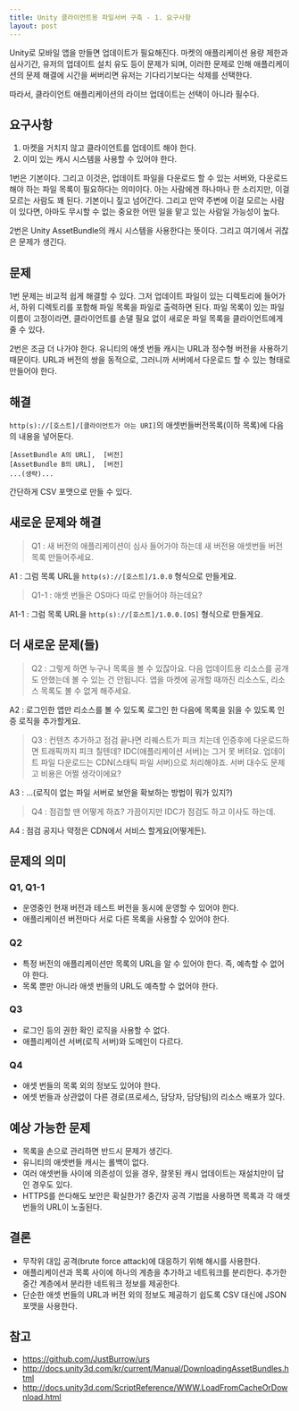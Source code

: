```yaml
---
title: Unity 클라이언트용 파일서버 구축 - 1. 요구사항
layout: post
---
```


Unity로 모바일 앱을 만들면 업데이트가 필요해진다. 마켓의 애플리케이션 용량 제한과 심사기간, 유저의 업데이트 설치 유도 등이 문제가 되며, 이러한 문제로 인해 애플리케이션의 문제 해결에 시간을 써버리면 유저는 기다리기보다는 삭제를 선택한다.

따라서, 클라이언트 애플리케이션의 라이브 업데이트는 선택이 아니라 필수다.

## 요구사항

1. 마켓을 거치지 않고 클라이언트를 업데이트 해야 한다.
2. 이미 있는 캐시 시스템을 사용할 수 있어야 한다.

1번은 기본이다. 그리고 이것은, 업데이트 파일을 다운로드 할 수 있는 서버와, 다운로드해야 하는 파일 목록이 필요하다는 의미이다. 아는 사람에겐 하나마나 한 소리지만, 이걸 모르는 사람도 꽤 된다. 기본이니 짚고 넘어간다. 그리고 만약 주변에 이걸 모르는 사람이 있다면, 아마도 무시할 수 없는 중요한 어떤 일을 맡고 있는 사람일 가능성이 높다.

2번은 Unity AssetBundle의 캐시 시스템을 사용한다는 뜻이다. 그리고 여기에서 귀찮은 문제가 생긴다.

## 문제

1번 문제는 비교적 쉽게 해결할 수 있다. 그저 업데이트 파일이 있는 디렉토리에 들어가서, 하위 디렉토리를 포함해 파일 목록을 파일로 출력하면 된다. 파일 목록이 있는 파일 이름이 고정이라면, 클라이언트를 손댈 필요 없이 새로운 파일 목록을 클라이언트에게 줄 수 있다.

2번은 조금 더 나가야 한다. 유니티의 애셋 번들 캐시는 URL과 정수형 버전을 사용하기 때문이다. URL과 버전의 쌍을 동적으로, 그러니까 서버에서 다운로드 할 수 있는 형태로 만들어야 한다.

## 해결

`http(s)://[호스트]/[클라이언트가 아는 URI]`의 애셋번들버전목록(이하 목록)에 다음의 내용을 넣어둔다.

```
[AssetBundle A의 URL],  [버전]
[AssetBundle B의 URL],  [버전]
...(생략)...
```

간단하게 CSV 포맷으로 만들 수 있다.

## 새로운 문제와 해결

>Q1 : 새 버전의 애플리케이션이 심사 들어가야 하는데 새 버전용 애셋번들 버전 목록 만들어주세요.

A1 : 그럼 목록 URL을 `http(s)://[호스트]/1.0.0` 형식으로 만들게요.

>Q1-1 : 애셋 번들은 OS마다 따로 만들어야 하는데요?

A1-1 : 그럼 목록 URL을 `http(s)://[호스트]/1.0.0.[OS]` 형식으로 만들게요.

## 더 새로운 문제(들)

>Q2 : 그렇게 하면 누구나 목록을 볼 수 있잖아요. 다음 업데이트용 리소스를 공개도 안했는데 볼 수 있는 건 안됩니다. 앱을 마켓에 공개할 때까진 리소스도, 리소스 목록도 볼 수 없게 해주세요.

A2 : 로그인한 앱만 리소스를 볼 수 있도록 로그인 한 다음에 목록을 읽을 수 있도록 인증 로직을 추가할게요.

>Q3 : 컨텐츠 추가하고 점검 끝나면 리퀘스트가 피크 치는데 인증후에 다운로드하면 트래픽까지 피크 칠텐데? IDC(애플리케이션 서버)는 그거 못 버텨요. 업데이트 파일 다운로드는 CDN(스태틱 파일 서버)으로 처리해야죠. 서버 대수도 문제고 비용은 어쩔 생각이에요?

A3 : ...(로직이 없는 파일 서버로 보안을 확보하는 방법이 뭐가 있지?)

>Q4 : 점검할 땐 어떻게 하죠? 가끔이지만 IDC가 점검도 하고 이사도 하는데.

A4 : 점검 공지나 약정은 CDN에서 서비스 할게요(어떻게든).

## 문제의 의미

### Q1, Q1-1

* 운영중인 현재 버전과 테스트 버전을 동시에 운영할 수 있어야 한다.
* 애플리케이션 버전마다 서로 다른 목록을 사용할 수 있어야 한다.

### Q2

* 특정 버전의 애플리케이션만 목록의 URL을 알 수 있어야 한다. 즉, 예측할 수 없어야 한다.
* 목록 뿐만 아니라 애셋 번들의 URL도 예측할 수 없어야 한다.

### Q3

* 로그인 등의 권한 확인 로직을 사용할 수 없다.
* 애플리케이션 서버(로직 서버)와 도메인이 다르다.

### Q4

* 애셋 번들의 목록 외의 정보도 있어야 한다.
* 에셋 번들과 상관없이 다른 경로(프로세스, 담당자, 담당팀)의 리소스 배포가 있다.

## 예상 가능한 문제

* 목록을 손으로 관리하면 반드시 문제가 생긴다.
 * 유니티의 애셋번들 캐시는 롤백이 없다.
 * 여러 애셋번들 사이에 의존성이 있을 경우, 잘못된 캐시 업데이트는 재설치만이 답인 경우도 있다.
* HTTPS를 쓴다해도 보안은 확실한가? 중간자 공격 기법을 사용하면 목록과 각 애셋 번들의 URL이 노출된다.

## 결론

* 무작위 대입 공격(brute force attack)에 대응하기 위해 해시를 사용한다.
* 애플리케이션과 목록 사이에 하나의 계층을 추가하고 네트워크를 분리한다. 추가한 중간 계층에서 분리한 네트워크 정보를 제공한다.
* 단순한 애셋 번들의 URL과 버전 외의 정보도 제공하기 쉽도록 CSV 대신에 JSON 포맷을 사용한다.

## 참고

* https://github.com/JustBurrow/urs
* http://docs.unity3d.com/kr/current/Manual/DownloadingAssetBundles.html
* http://docs.unity3d.com/ScriptReference/WWW.LoadFromCacheOrDownload.html
